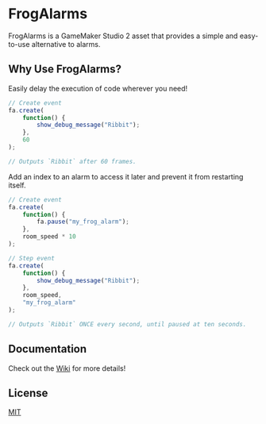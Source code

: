 # FrogAlarms

FrogAlarms is a GameMaker Studio 2 asset that provides a simple and easy-to-use alternative to alarms.

## Why Use FrogAlarms?

Easily delay the execution of code wherever you need!

```js
// Create event
fa.create(
    function() {
        show_debug_message("Ribbit");
    },
    60
);

// Outputs `Ribbit` after 60 frames.
```

Add an index to an alarm to access it later and prevent it from restarting itself.

```js
// Create event
fa.create(
    function() {
        fa.pause("my_frog_alarm");
    },
    room_speed * 10
);

// Step event
fa.create(
    function() {
        show_debug_message("Ribbit");
    },
    room_speed,
    "my_frog_alarm"
);

// Outputs `Ribbit` ONCE every second, until paused at ten seconds.
```

## Documentation
Check out the [Wiki](https://github.com/colmeye/FrogAlarms/wiki) for more details!


## License
[MIT](https://choosealicense.com/licenses/mit/)
